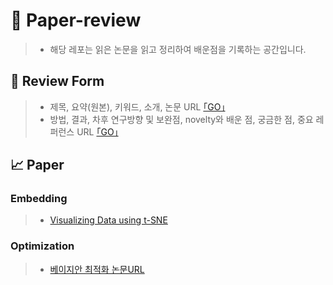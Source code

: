 # 📄 Paper-review
>- 해당 레포는 읽은 논문을 읽고 정리하여 배운점을 기록하는 공간입니다. 

## 📝 Review Form
>- 제목, 요약(원본), 키워드, 소개, 논문 URL [｢GO｣](https://github.com/koptimizer/my_PaperLog/blob/master/.github/ISSUE_TEMPLATE/paper_temp.md)
>- 방법, 결과, 차후 연구방향 및 보완점, novelty와 배운 점, 궁금한 점, 중요 레퍼런스 URL [｢GO｣](https://github.com/koptimizer/my_PaperLog/blob/master/review_form.md)

## 📈 Paper

### Embedding

>- [Visualizing Data using t-SNE](https://github.com/JunHyun-DS/Paper-review/blob/master/Paper/Visualizing%20Data%20using%20t-SNE.md)

### Optimization

>- [베이지안 최적화 논문URL](https://drive.google.com/viewerng/viewer?url=https://www.cs.ox.ac.uk/people/nando.defreitas/publications/BayesOptLoop.pdf)
